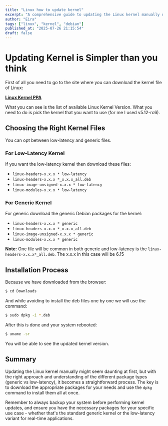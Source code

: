```yaml
---
title: "Linux how to update kernel"
excerpt: "A comprehensive guide to updating the Linux kernel manually using Debian packages from the kernel PPA."
author: "Eira"
tags: ["linux", "kernel", "debian"]
published_at: "2025-07-26 21:15:54"
draft: false
---
```


# Updating Kernel is Simpler than you think

First of all you need to go to the site where you can download the kernel file of Linux:

**[Linux Kernel PPA](https://kernel.ubuntu.com/mainline/?C=N;O=D)**

What you can see is the list of available Linux Kernel Version. What you need to do is pick the kernel that you want to use (for me I used v5.12-rc6).

## Choosing the Right Kernel Files

You can opt between low-latency and generic files.

### For Low-Latency Kernel
If you want the low-latency kernel then download these files:

- `linux-headers-x.x.x * low-latency`
- `linux-headers-x.x.x *_x.x.x_all.deb`
- `linux-image-unsigned-x.x.x * low-latency`
- `linux-modules-x.x.x * low-latency`

### For Generic Kernel
For generic download the generic Debian packages for the kernel:

- `linux-headers-x.x.x * generic`
- `linux-headers-x.x.x *_x.x.x_all.deb`
- `linux-image-unsigned-x.x.x * generic`
- `linux-modules-x.x.x * generic`

**Note:** One file will be common in both generic and low-latency is the `linux-headers-x.x.x*_all.deb`. The x.x.x in this case will be 6.15

## Installation Process

Because we have downloaded from the browser:

```bash
$ cd Downloads
```

And while avoiding to install the deb files one by one we will use the command:

```bash
$ sudo dpkg -i *.deb
```

After this is done and your system rebooted:

```bash
$ uname -sr
```

You will be able to see the updated kernel version.

## Summary

Updating the Linux kernel manually might seem daunting at first, but with the right approach and understanding of the different package types (generic vs low-latency), it becomes a straightforward process. The key is to download the appropriate packages for your needs and use the `dpkg` command to install them all at once.

Remember to always backup your system before performing kernel updates, and ensure you have the necessary packages for your specific use case - whether that's the standard generic kernel or the low-latency variant for real-time applications.

